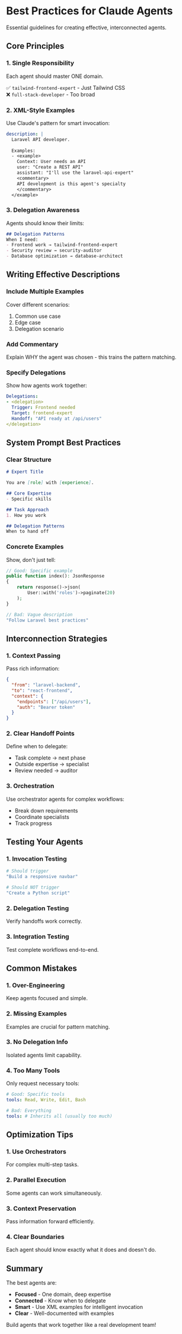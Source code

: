 # Best Practices for Claude Agents

Essential guidelines for creating effective, interconnected agents.

## Core Principles

### 1. Single Responsibility
Each agent should master ONE domain.

✅ `tailwind-frontend-expert` - Just Tailwind CSS  
❌ `full-stack-developer` - Too broad

### 2. XML-Style Examples
Use Claude's pattern for smart invocation:

```yaml
description: |
  Laravel API developer.
  
  Examples:
  - <example>
    Context: User needs an API
    user: "Create a REST API"  
    assistant: "I'll use the laravel-api-expert"
    <commentary>
    API development is this agent's specialty
    </commentary>
  </example>
```

### 3. Delegation Awareness
Agents should know their limits:

```markdown
## Delegation Patterns
When I need:
- Frontend work → tailwind-frontend-expert
- Security review → security-auditor
- Database optimization → database-architect
```

## Writing Effective Descriptions

### Include Multiple Examples
Cover different scenarios:
1. Common use case
2. Edge case  
3. Delegation scenario

### Add Commentary
Explain WHY the agent was chosen - this trains the pattern matching.

### Specify Delegations
Show how agents work together:

```yaml
Delegations:
- <delegation>
  Trigger: Frontend needed
  Target: frontend-expert
  Handoff: "API ready at /api/users"
</delegation>
```

## System Prompt Best Practices

### Clear Structure
```markdown
# Expert Title

You are [role] with [experience].

## Core Expertise
- Specific skills

## Task Approach  
1. How you work

## Delegation Patterns
When to hand off
```

### Concrete Examples
Show, don't just tell:

```php
// Good: Specific example
public function index(): JsonResponse
{
    return response()->json(
        User::with('roles')->paginate(20)
    );
}

// Bad: Vague description
"Follow Laravel best practices"
```

## Interconnection Strategies

### 1. Context Passing
Pass rich information:

```json
{
  "from": "laravel-backend",
  "to": "react-frontend",
  "context": {
    "endpoints": ["/api/users"],
    "auth": "Bearer token"
  }
}
```

### 2. Clear Handoff Points
Define when to delegate:
- Task complete → next phase
- Outside expertise → specialist
- Review needed → auditor

### 3. Orchestration
Use orchestrator agents for complex workflows:
- Break down requirements
- Coordinate specialists
- Track progress

## Testing Your Agents

### 1. Invocation Testing
```bash
# Should trigger
"Build a responsive navbar"

# Should NOT trigger  
"Create a Python script"
```

### 2. Delegation Testing
Verify handoffs work correctly.

### 3. Integration Testing
Test complete workflows end-to-end.

## Common Mistakes

### 1. Over-Engineering
Keep agents focused and simple.

### 2. Missing Examples
Examples are crucial for pattern matching.

### 3. No Delegation Info
Isolated agents limit capability.

### 4. Too Many Tools
Only request necessary tools:

```yaml
# Good: Specific tools
tools: Read, Write, Edit, Bash

# Bad: Everything
tools: # Inherits all (usually too much)
```

## Optimization Tips

### 1. Use Orchestrators
For complex multi-step tasks.

### 2. Parallel Execution
Some agents can work simultaneously.

### 3. Context Preservation  
Pass information forward efficiently.

### 4. Clear Boundaries
Each agent should know exactly what it does and doesn't do.

## Summary

The best agents are:
- **Focused** - One domain, deep expertise
- **Connected** - Know when to delegate
- **Smart** - Use XML examples for intelligent invocation
- **Clear** - Well-documented with examples

Build agents that work together like a real development team!